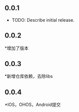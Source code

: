 ## 0.0.1

* TODO: Describe initial release.

## 0.0.2

*增加了版本

## 0.0.3

*新增仓库依赖，去除libs

## 0.0.4

*IOS，OHOS，Android提交
